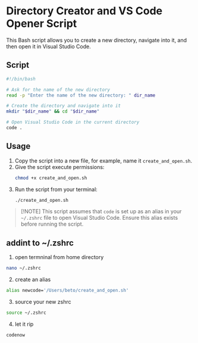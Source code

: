 # Directory Creator and VS Code Opener Script

This Bash script allows you to create a new directory, navigate into it, and then open it in Visual Studio Code.

## Script

```bash
#!/bin/bash

# Ask for the name of the new directory
read -p "Enter the name of the new directory: " dir_name

# Create the directory and navigate into it
mkdir "$dir_name" && cd "$dir_name"

# Open Visual Studio Code in the current directory
code .
```

## Usage

1. Copy the script into a new file, for example, name it `create_and_open.sh`.
2. Give the script execute permissions:
   ```bash
   chmod +x create_and_open.sh
   ```
3. Run the script from your terminal:
   ```bash
   ./create_and_open.sh
   ```

> [!NOTE] This script assumes that `code` is set up as an alias in your `~/.zshrc` file to open Visual Studio Code. Ensure this alias exists before running the script.

## addint to ~/.zshrc

1. open termninal from home directory
```bash
nano ~/.zshrc
```
2. create an alias 
```bash
alias newcode='/Users/beto/create_and_open.sh'
```
3. source your new zshrc
```bash
source ~/.zshrc
```
4. let it rip
```bash
codenow
```


